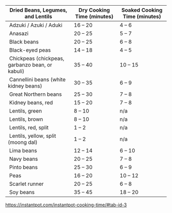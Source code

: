 | Dried Beans, Legumes, and Lentils          | Dry Cooking Time (minutes) | Soaked Cooking Time (minutes) |
| ------------------------------------------------ | -------------------------------- | ----------------------------------- |
|  Adzuki / Azuki / Aduki                          | 16 – 20                          | 4 – 6                               |
|  Anasazi                                         | 20 – 25                          | 5 – 7                               |
|  Black beans                                     | 20 – 25                          | 6 – 8                               |
|  Black-eyed peas                                 | 14 – 18                          | 4 – 5                               |
|  Chickpeas (chickpeas, garbanzo bean, or kabuli) | 35 – 40                          | 10 – 15                             |
|  Cannellini beans (white kidney beans)           | 30 – 35                          | 6 – 9                               |
|  Great Northern beans                            | 25 – 30                          | 7 – 8                               |
|  Kidney beans, red                               | 15 – 20                          | 7 – 8                               |
|  Lentils, green                                  | 8 – 10                           | n/a                                 |
|  Lentils, brown                                  | 8 – 10                           | n/a                                 |
|  Lentils, red, split                             | 1 – 2                            | n/a                                 |
|  Lentils, yellow, split (moong dal)              | 1 – 2                            | n/a                                 |
|  Lima beans                                      | 12 – 14                          | 6 – 10                              |
|  Navy beans                                      | 20 – 25                          | 7 – 8                               |
|  Pinto beans                                     | 25 – 30                          | 6 – 9                               |
|  Peas                                            | 16 – 20                          | 10 – 12                             |
|  Scarlet runner                                  | 20 – 25                          | 6 – 8                               |
|  Soy beans                                       | 35 – 45                          | 18 – 20                             |

https://instantpot.com/instantpot-cooking-time/#tab-id-3

